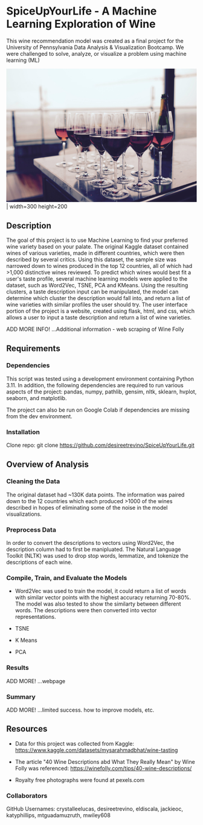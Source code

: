 # SpiceUpYourLife - A Machine Learning Exploration of Wine 

This wine recommendation model was created as a final project for the University of Pennsylvania Data Analysis & Visualization Bootcamp. We were challenged to solve, analyze, or visualize a problem using machine learning (ML) 

![glasses](./Resources/wine_photo.jpg) | width=300 height=200

## Description

The goal of this project is to use Machine Learning to find your preferred wine variety based on your palate. The original Kaggle dataset contained wines of various varieties, made in different countries, which were then described by several critics. Using this dataset, the sample size was narrowed down to wines produced in the top 12 countries, all of which had >1,000 distinctive wines reviewed. To predict which wines would best fit a user's taste profile, several machine learning models were applied to the dataset, such as Word2Vec, TSNE, PCA and KMeans. Using the resulting clusters, a taste description input can be manipulated, the model can determine which cluster the description would fall into, and return a list of wine varieties with similar profiles the user should try. The user interface portion of the project is a website, created using flask, html, and css, which allows a user to input a taste description and return a list of wine varieties.

ADD MORE INFO! ...Additional information - web scraping of Wine Folly

## Requirements


### Dependencies

This script was tested using a development environment containing Python 3.11. In addition, the following dependencies are required to run various aspects of the project: pandas, numpy, pathlib, gensim, nltk, sklearn, hvplot, seaborn, and matplotlib.

The project can also be run on Google Colab if dependencies are missing from the dev environment.

### Installation

Clone repo: git clone https://github.com/desireetrevino/SpiceUpYourLife.git

## Overview of Analysis

### Cleaning the Data

The original dataset had ~130K data points. The information was paired down to the 12 countries which each produced >1000 of the wines described in hopes of eliminating some of the noise in the model visualizations. 

### Preprocess Data

In order to convert the descriptions to vectors using Word2Vec, the description column had to first be manipluated. The Natural Language Toolkit (NLTK) was used to drop stop words, lemmatize, and tokenize the descriptions of each wine. 

### Compile, Train, and Evaluate the Models

* Word2Vec was used to train the model, it could return a list of words with similar vector points with the highest accuracy returning 70-80%. The model was also tested to show the similarty between different words. The descriptions were then converted into vector representations.

* TSNE 

* K Means

* PCA

### Results

ADD MORE! ...webpage

### Summary

ADD MORE! ...limited success. how to improve models, etc. 

## Resources

* Data for this project was collected from Kaggle:
    https://www.kaggle.com/datasets/mysarahmadbhat/wine-tasting

* The article "40 Wine Descriptions abd What They Really Mean" by Wine Folly was referenced:
    https://winefolly.com/tips/40-wine-descriptions/

* Royalty free photographs were found at pexels.com

### Collaborators
GitHub Usernames: crystalleelucas, desireetrevino, eldiscala, jackieoc, katyphillips, mtguadamuzruth, mwiley608